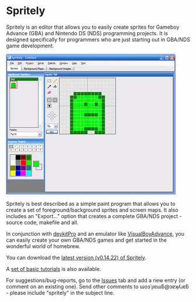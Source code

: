 # Spritely

Spritely is an editor that allows you to easily create sprites for Gameboy
Advance (GBA) and Nintendo DS (NDS) programming projects. It is designed
specifically for programmers who are just starting out in GBA/NDS game
development.

![Screenshot](images/misc/sample_sm.png)

Spritely is best described as a simple paint program that allows you to create
a set of foreground/background sprites and screen maps. It also includes an
"Export..." option that creates a complete GBA/NDS project - source code,
makefile and all.

In conjunction with [devkitPro](https://sourceforge.net/projects/devkitpro/) and
an emulator like [VisualBoyAdvance](https://sourceforge.net/projects/vba/), you
can easily create your own GBA/NDS games and get started in the wonderful world
of homebrew.

You can download the [latest version (v0.14.22) of Spritely](https://github.com/garykac/spritely/blob/gh-pages/downloads/Spritely_0.14.22.zip).

A [set of basic tutorials](http://garykac.github.io/spritely/tutorials/index.html) is also available.

For suggestions/bug-reports, go to the [Issues](https://github.com/garykac/spritely/issues) tab and
add a new entry (or comment on an existing one).
Send other comments to ɯoɔ˙ןıɐɯƃ@ɔɐʞʎɹɐƃ - please include "spritely" in the subject line.
